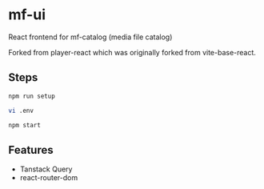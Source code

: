 # mf-ui

React frontend for mf-catalog (media file catalog)

Forked from player-react which was originally forked from vite-base-react.

## Steps

```bash
npm run setup

vi .env

npm start
```

## Features

- Tanstack Query
- react-router-dom
